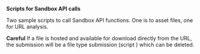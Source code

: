 **Scripts for Sandbox API calls**

Two sample scripts to call Sandbox API functions.
One is to asset files, one for URL analysis.

**Careful**
If a file is hosted and available for download directly from the URL, the submission will be a file type submission (script ) which can be deleted.
